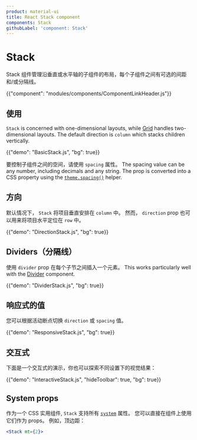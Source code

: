 ```yaml
---
product: material-ui
title: React Stack component
components: Stack
githubLabel: 'component: Stack'
---
```


# Stack

<p class="description">Stack 组件管理沿垂直或水平轴的子组件的布局，每个子组件之间有可选的间距和/或分隔线。</p>

{{"component": "modules/components/ComponentLinkHeader.js"}}

## 使用

`Stack` is concerned with one-dimensional layouts, while [Grid](/material-ui/react-grid/) handles two-dimensional layouts. The default direction is `column` which stacks children vertically.

{{"demo": "BasicStack.js", "bg": true}}

要控制子组件之间的空间，请使用 `spacing` 属性。 The spacing value can be any number, including decimals and any string. The prop is converted into a CSS property using the [`theme.spacing()`](/material-ui/customization/spacing/) helper.

## 方向

默认情况下， `Stack` 将项目垂直安排在 `column` 中。 然而， `direction` prop 也可以用来将项目水平定位在 `row` 中。

{{"demo": "DirectionStack.js", "bg": true}}

## Dividers（分隔线）

使用 `divider` prop 在每个子节之间插入一个元素。 This works particularly well with the [Divider](/material-ui/react-divider/) component.

{{"demo": "DividerStack.js", "bg": true}}

## 响应式的值

您可以根据活动断点切换 `direction` 或 `spacing` 值。

{{"demo": "ResponsiveStack.js", "bg": true}}

## 交互式

下面是一个交互式的演示，你也可以探索不同设置下的视觉结果：

{{"demo": "InteractiveStack.js", "hideToolbar": true, "bg": true}}

## System props

作为一个 CSS 实用组件, `Stack` 支持所有 [`system`](/system/properties/) 属性。 您可以直接在组件上使用它们作为 props。 例如，顶边距：

```jsx
<Stack mt={2}>
```
